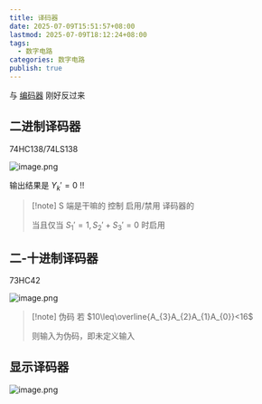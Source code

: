 ```yaml
---
title: 译码器
date: 2025-07-09T15:51:57+08:00
lastmod: 2025-07-09T18:12:24+08:00
tags:
  - 数字电路
categories: 数字电路
publish: true
---
```


与 [编码器](./%E7%BC%96%E7%A0%81%E5%99%A8.md) 刚好反过来
## 二进制译码器

74HC138/74LS138

![image.png](https://s2.loli.net/2025/07/09/QKElpAbforCx41M.png)

输出结果是 $Y_{k}'=0$ !!

>[!note] S 端是干嘛的
>控制 启用/禁用 译码器的
>
>当且仅当 $S_{1}'=1,S_{2}'+S_{3}'=0$ 时启用



## 二-十进制译码器

73HC42

![image.png](https://s2.loli.net/2025/07/09/nxRWobGrkmz3g61.png)

>[!note] 伪码
>若 $10\leq\overline{A_{3}A_{2}A_{1}A_{0}}<16$
>
>则输入为伪码，即未定义输入

## 显示译码器

![image.png](https://s2.loli.net/2025/07/09/C6xnQ7FEv1oMPys.png)
